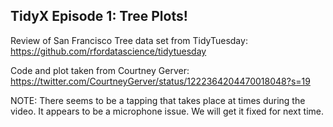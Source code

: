 ## TidyX Episode 1: Tree Plots!

Review of San Francisco Tree data set from TidyTuesday: https://github.com/rfordatascience/tidytuesday


Code and plot taken from Courtney Gerver: https://twitter.com/CourtneyGerver/status/1222364204470018048?s=19


NOTE: There seems to be a tapping that takes place at times during the video. It appears to be a microphone issue. We will get it fixed for next time.